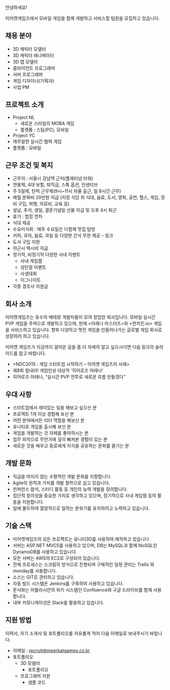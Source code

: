 안녕하세요!

미어캣게임즈에서 모바일 게임을 함께 개발하고 서비스할 팀원을 모집하고 있습니다.

## 채용 분야

 - 3D 캐릭터 모델러
 - 3D 캐릭터 애니메이터
 - 3D 맵 모델러  
 - 클라이언트 프로그래머
 - 서버 프로그래머
 - 게임 디자이너(기획자)
 - 사업 PM


## 프로젝트 소개

 - Project NL
   - 새로운 스타일의 MOBA 게임
   - 플랫폼 : 스팀(PC), 모바일
 - Project YC
  - 캐주얼한 실시간 협력 게임
  - 플랫폼 : 모바일

## 근무 조건 및 복지

 - 근무지 : 서울시 강남역 근처(플래티넘 타워)
 - 연봉제, 4대 보험, 퇴직금, 스톡 옵션, 인센티브
 - 주 5일제, 탄력 근무제(9시~11시 자율 출근, 일 8시간 근무)
 - 매월 문화비 20만원 지급 (지정 식당 외 식대, 음료, 도서, 영화, 공연, 헬스, 게임, 장비 구입, 여행, 의료비, 교육 등)
 - 설날, 추석, 생일, 결혼기념일 선물 지급 및 오후 4시 퇴근
 - 휴가 : 법정 연차
 - 식대 제공
 - 수요미식회 : 매주 수요일은 다함께 맛집 탐방
 - 커피, 과자, 음료, 과일 등 다양한 간식 무한 제공 – 링크
 - 도서 구입 지원
 - 야근시 택시비 지급
 - 정기적, 비정기적 다양한 사내 이벤트
   - 사내 게임잼
   - 성탄절 이벤트
   - 사생대회
   - 이그나이트
 - 각종 경조사 지원금


## 회사 소개

미어캣게임즈는 유수의 베테랑 개발자들이 모여 창업한 회사입니다. 모바일 실시간 PVP 게임을 주력으로 개발하고 있으며, 현재 <아레나 마스터즈>와 <먼치킨.io> 게임을 서비스하고 있습니다. 향후 다양하고 멋진 게임을 만들어나가는 글로벌 게임 회사로 성장하려 하고 있습니다.

미어캣 게임즈가 지금까지 걸어온 길을 좀 더 자세히 알고 싶으시다면 다음 링크의 슬라이드를 참고 바랍니다.

 - <NDC2015 : 게임 스타트업 시작하기 – 미어캣 게임즈의 사례>
 - 제8회 힘내라! 게임인상 대상작 ‘히어로즈 아레나’
 - 히어로즈 아레나, “실시간 PVP 전투로 새로운 흐름 만들겠다”


## 우대 사항

 - 스타트업에서 재미있는 일을 해보고 싶으신 분
 - 프로젝트 1개 이상 경험해 보신 분
 - 어떤 분야에서든 리더 역할을 해보신 분
 - 유니티로 게임을 출시해 보신 분
 - 게임을 개발하는 것 자체를 좋아하시는 분
 - 업무 외적으로 무언가에 깊이 빠져본 경험이 있는 분
 - 새로운 것을 배우고 동료에게 지식을 공유하는 문화를 즐기는 분


## 개발 문화

 - 직급을 따지지 않는 수평적인 개발 문화를 지향합니다.
 - Agile의 원칙과 가치를 개발 철학으로 삼고 있습니다.
 - 컨퍼런스 참석, 스터디 활동 등 개인의 능력 개발을 장려합니다.
 - 집단적 창의성을 중요한 가치로 생각하고 있으며, 정기적으로 사내 게임잼 등의 활동을 지원합니다.
 - 일에 몰두하여 열정적으로 일하는 분위기를 유지하려고 노력하고 있습니다.
 
## 기술 스택

 - 미어캣게임즈의 모든 프로젝트는 유니티3D를 사용하여 제작하고 있습니다.
 - 서버는 ASP.NET MVC5를 사용하고 있으며, DB는 MySQL과 함께 NoSQL인 DynamoDB를 사용하고 있습니다.
 - 모든 서버는 AWS의 EC2로 구성되어 있습니다.
 - 전체 프로세스는 스크럼의 방식으로 진행되며 구체적인 일정 관리는 Trello 와 monday를 사용합니다.
 - 소스는 GIT로 관리하고 있습니다.
 - 자동 빌드 시스템은 Jenkins를 구축하여 사용하고 있습니다.
 - 문서화는 아틀라시안의 위키 시스템인 Confluence와 구글 드라이브를 함께 사용합니다.
 - 내부 커뮤니케이션은 Slack을 활용하고 있습니다.
 
## 지원 방법

이력서, 자기 소개서 및 포트폴리오를 자유롭게 적어 다음 이메일로 보내주시기 바랍니다.

 - 이메일 : recruit@meerkatgames.co.kr
 - 포트폴리오
   - 3D 모델러
     - 포트폴리오
   - 프로그래머 지원
     - 샘플 코드
  
